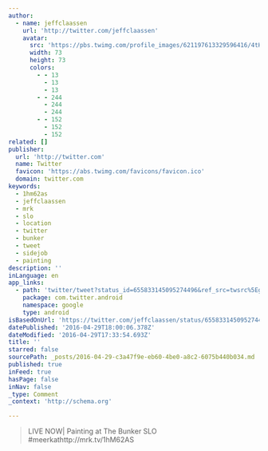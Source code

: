 ```yaml
---
author:
  - name: jeffclaassen
    url: 'http://twitter.com/jeffclaassen'
    avatar:
      src: 'https://pbs.twimg.com/profile_images/621197613329596416/4tHW-Jgm_bigger.jpg'
      width: 73
      height: 73
      colors:
        - - 13
          - 13
          - 13
        - - 244
          - 244
          - 244
        - - 152
          - 152
          - 152
related: []
publisher:
  url: 'http://twitter.com'
  name: Twitter
  favicon: 'https://abs.twimg.com/favicons/favicon.ico'
  domain: twitter.com
keywords:
  - 1hm62as
  - jeffclaassen
  - mrk
  - slo
  - location
  - twitter
  - bunker
  - tweet
  - sidejob
  - painting
description: ''
inLanguage: en
app_links:
  - path: 'twitter/tweet?status_id=655833145095274496&ref_src=twsrc%5Egoogle%7Ctwcamp%5Eandroidseo%7Ctwgr%5Estatus%7Ctwterm%5E655833145095274496'
    package: com.twitter.android
    namespace: google
    type: android
isBasedOnUrl: 'https://twitter.com/jeffclaassen/status/655833145095274496'
datePublished: '2016-04-29T18:00:06.378Z'
dateModified: '2016-04-29T17:33:54.693Z'
title: ''
starred: false
sourcePath: _posts/2016-04-29-c3a47f9e-eb60-4be0-a8c2-6075b440b034.md
published: true
inFeed: true
hasPage: false
inNav: false
_type: Comment
_context: 'http://schema.org'

---
```

> LIVE NOW| Painting at The Bunker SLO \#meerkathttp://mrk.tv/1hM62AS